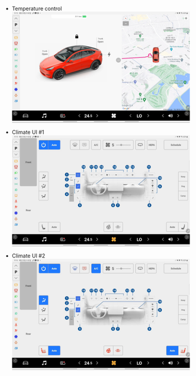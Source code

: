 - Temperature control
  ![pic1](./Screenshot_20230823091533.jpg)

- Climate UI #1
  ![pic2](./Screenshot_20230823091547.jpg)

- Climate UI #2
  ![pic3](./Screenshot_20230823091603.jpg)
